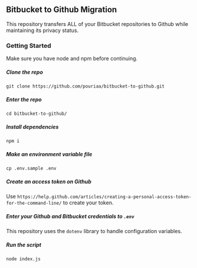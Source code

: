 ## Bitbucket to Github Migration
This repository transfers ALL of your Bitbucket repositories to Github while maintaining its privacy status.
### Getting Started
Make sure you have node and npm before continuing.
##### Clone the repo
`git clone https://github.com/pouriaa/bitbucket-to-github.git`
##### Enter the repo
`cd bitbucket-to-github/`
##### Install dependencies
`npm i`
##### Make an environment variable file
`cp .env.sample .env`
##### Create an access token on Github
Use `https://help.github.com/articles/creating-a-personal-access-token-for-the-command-line/` to create your token.
##### Enter your Github and Bitbucket credentials to `.env`
This repository uses the `dotenv` library to handle configuration variables.
##### Run the script
`node index.js`
